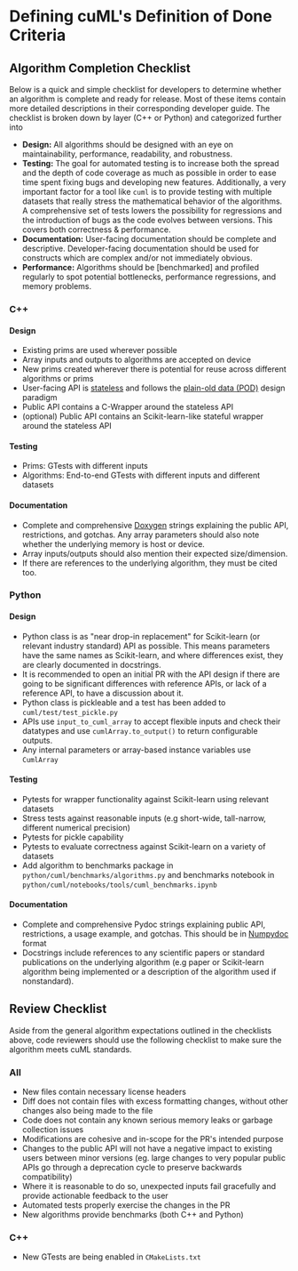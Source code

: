 # Defining cuML's Definition of Done Criteria


## Algorithm Completion Checklist

Below is a quick and simple checklist for developers to determine whether an algorithm is complete and ready for release. Most of these items contain more detailed descriptions in their corresponding developer guide. The checklist is broken down by layer (C++ or Python) and categorized further into

- **Design:** All algorithms should be designed with an eye on maintainability, performance, readability, and robustness.
- **Testing:** The goal for automated testing is to increase both the spread and the depth of code coverage as much as possible in order to ease time spent fixing bugs and developing new features. Additionally, a very important factor for a tool like `cuml` is to provide testing with multiple datasets that really stress the mathematical behavior of the algorithms. A comprehensive set of tests lowers the possibility for regressions and the introduction of bugs as the code evolves between versions. This covers both correctness & performance. 
- **Documentation:** User-facing documentation should be complete and descriptive. Developer-facing documentation should be used for constructs which are complex and/or not immediately obvious. 
- **Performance:** Algorithms should be [benchmarked] and profiled regularly to spot potential bottlenecks, performance regressions, and memory problems.

### C++

#### Design

- Existing prims are used wherever possible
- Array inputs and outputs to algorithms are accepted on device
- New prims created wherever there is potential for reuse across different algorithms or prims
- User-facing API is [stateless](cpp/DEVELOPER_GUIDE.md#public-cuml-interface) and follows the [plain-old data (POD)](https://en.wikipedia.org/wiki/Passive_data_structure) design paradigm
- Public API contains a C-Wrapper around the stateless API
- (optional) Public API contains an Scikit-learn-like stateful wrapper around the stateless API

#### Testing

- Prims: GTests with different inputs
- Algorithms: End-to-end GTests with different inputs and different datasets

#### Documentation

- Complete and comprehensive [Doxygen](http://www.doxygen.nl/manual/docblocks.html) strings explaining the public API, restrictions, and gotchas. Any array parameters should also note whether the underlying memory is host or device.
- Array inputs/outputs should also mention their expected size/dimension.
- If there are references to the underlying algorithm, they must be cited too.


### Python

#### Design

- Python class is as "near drop-in replacement" for Scikit-learn (or relevant industry standard) API as possible. This means parameters have the same names as Scikit-learn, and where differences exist, they are clearly documented in docstrings.
- It is recommended to open an initial PR with the API design if there are going to be significant differences with reference APIs, or lack of a reference API, to have a discussion about it. 
- Python class is pickleable and a test has been added to `cuml/test/test_pickle.py`
- APIs use `input_to_cuml_array` to accept flexible inputs and check their datatypes and use `cumlArray.to_output()` to return configurable outputs.
- Any internal parameters or array-based instance variables use `CumlArray`

#### Testing 

- Pytests for wrapper functionality against Scikit-learn using relevant datasets
- Stress tests against reasonable inputs (e.g short-wide, tall-narrow, different numerical precision)
- Pytests for pickle capability
- Pytests to evaluate correctness against Scikit-learn on a variety of datasets
- Add algorithm to benchmarks package in `python/cuml/benchmarks/algorithms.py` and benchmarks notebook in `python/cuml/notebooks/tools/cuml_benchmarks.ipynb`

#### Documentation

- Complete and comprehensive Pydoc strings explaining public API, restrictions, a usage example, and gotchas. This should be in [Numpydoc](https://numpydoc.readthedocs.io/en/latest/format.html) format
- Docstrings include references to any scientific papers or standard publications on the underlying algorithm (e.g paper or Scikit-learn algorithm being implemented or a description of the algorithm used if nonstandard).


## Review Checklist

Aside from the general algorithm expectations outlined in the checklists above, code reviewers should use the following checklist to make sure the algorithm meets cuML standards. 

### All

- New files contain necessary license headers
- Diff does not contain files with excess formatting changes, without other changes also being made to the file
- Code does not contain any known serious memory leaks or garbage collection issues
- Modifications are cohesive and in-scope for the PR's intended purpose
- Changes to the public API will not have a negative impact to existing users between minor versions (eg. large changes to very popular public APIs go through a deprecation cycle to preserve backwards compatibility)
- Where it is reasonable to do so, unexpected inputs fail gracefully and provide actionable feedback to the user
- Automated tests properly exercise the changes in the PR
- New algorithms provide benchmarks (both C++ and Python) 


### C++

- New GTests are being enabled in `CMakeLists.txt`


